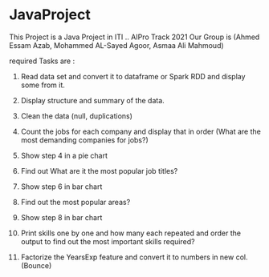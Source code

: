 # JavaProject

This Project is a Java Project in ITI .. AIPro Track 2021
Our Group is (Ahmed Essam Azab, Mohammed AL-Sayed Agoor, Asmaa Ali Mahmoud)

required Tasks are :
1. Read data set and convert it to dataframe or Spark RDD and display some from it.
2. Display structure and summary of the data.
3. Clean the data (null, duplications)
4. Count the jobs for each company and display that in order (What are the most demanding companies for jobs?)

5. Show step 4 in a pie chart 
6. Find out What are it the most popular job titles? 

7. Show step 6 in bar chart 

8. Find out the most popular areas?
9. Show step 8 in bar chart 

10. Print skills one by one and how many each repeated and order the output to find out the most important skills required?

11. Factorize the YearsExp feature and convert it to numbers in new col. (Bounce)
